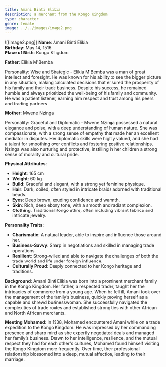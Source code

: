 ```yaml
---
title: Amani Binti Elikia
description: a merchant from the Kongo Kingdom
type: character
genre: female
image: ../../images/image2.png
---
```

![[image2.png]]
**Name**: Amani Binti Elikia  
**Birthday**: May 14, 1516   
**Place of Birth**: Kongo Kingdom    

**Father**: Elikia M'Bemba   

Personality: Wise and Strategic - Elikia M'Bemba was a man of great intellect and foresight. He was known for his ability to see the bigger picture in any situation, making calculated decisions that ensured the prosperity of his family and their trade business. Despite his success, he remained humble and always prioritized the well-being of his family and community. He was a patient listener, earning him respect and trust among his peers and trading partners.   

**Mother**: Mwene Nzinga   

Personality: Graceful and Diplomatic - Mwene Nzinga possessed a natural elegance and poise, with a deep understanding of human nature. She was compassionate, with a strong sense of empathy that made her an excellent mediator in disputes. Her diplomatic skills were highly valued, and she had a talent for smoothing over conflicts and fostering positive relationships. Nzinga was also nurturing and protective, instilling in her children a strong sense of morality and cultural pride.  

**Physical Attributes**:
- **Height**: 165 cm
- **Weight**: 60 kg
- **Build**: Graceful and elegant, with a strong yet feminine physique.
- **Hair**: Dark, coiled, often styled in intricate braids adorned with traditional beads.
- **Eyes**: Deep brown, exuding confidence and warmth.
- **Skin**: Rich, deep ebony tone, with a smooth and radiant complexion.
- **Clothing**: Traditional Kongo attire, often including vibrant fabrics and intricate jewelry.

**Personality Traits**:
- **Charismatic**: A natural leader, able to inspire and influence those around her.
- **Business-Savvy**: Sharp in negotiations and skilled in managing trade operations.
- **Resilient**: Strong-willed and able to navigate the challenges of both the trade world and life under foreign influence.
- **Culturally Proud**: Deeply connected to her Kongo heritage and traditions.

**Background**:
Amani Binti Elikia was born into a prominent merchant family in the Kongo Kingdom. Her father, a respected trader, taught her the intricacies of commerce from a young age. When he fell ill, Amani took over the management of the family’s business, quickly proving herself as a capable and shrewd businesswoman. She successfully navigated the complexities of trade routes and established strong ties with other African and North African merchants.

**Meeting Mohamed**:
In 1538, Mohamed encountered Amani while on a trade expedition to the Kongo Kingdom. He was impressed by her commanding presence and sharp mind as she expertly negotiated deals and managed her family’s business. Drawn to her intelligence, resilience, and the mutual respect they had for each other's cultures, Mohamed found himself visiting the Kongo Kingdom more frequently. Over time, their professional relationship blossomed into a deep, mutual affection, leading to their marriage.



